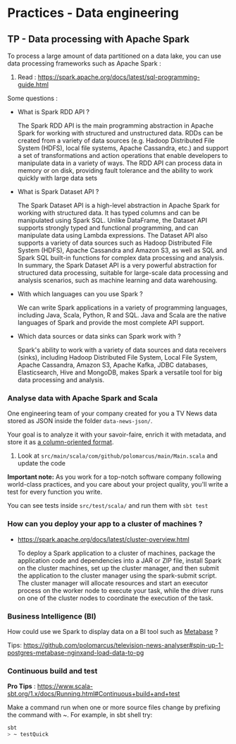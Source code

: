 # Practices - Data engineering

## TP - Data processing with Apache Spark
To process a large amount of data partitioned on a data lake, you can use data processing frameworks such as Apache Spark :
1. Read : https://spark.apache.org/docs/latest/sql-programming-guide.html

Some questions :
* What is Spark RDD API ?

  The Spark RDD API is the main programming abstraction in Apache Spark for working with structured and unstructured data. RDDs can be created from a variety of data sources (e.g. Hadoop Distributed File System (HDFS), local file systems, Apache Cassandra, etc.) and support a set of transformations and action operations that enable developers to manipulate data in a variety of ways. The RDD API can process data in memory or on disk, providing fault tolerance and the ability to work quickly with large data sets
* What is Spark Dataset API ?

  The Spark Dataset API is a high-level abstraction in Apache Spark for working with structured data. It has typed columns and can be manipulated using Spark SQL. Unlike DataFrame, the Dataset API supports strongly typed and functional programming, and can manipulate data using Lambda expressions. The Dataset API also supports a variety of data sources such as Hadoop Distributed File System (HDFS), Apache Cassandra and Amazon S3, as well as SQL and Spark SQL built-in functions for complex data processing and analysis. In summary, the Spark Dataset API is a very powerful abstraction for structured data processing, suitable for large-scale data processing and analysis scenarios, such as machine learning and data warehousing.
* With which languages can you use Spark ? 

  We can write Spark applications in a variety of programming languages, including Java, Scala, Python, R and SQL. Java and Scala are the native languages of Spark and provide the most complete API support.
* Which data sources or data sinks can Spark work with ?

  Spark's ability to work with a variety of data sources and data receivers (sinks), including Hadoop Distributed File System, Local File System, Apache Cassandra, Amazon S3, Apache Kafka, JDBC databases, Elasticsearch, Hive and MongoDB, makes Spark a versatile tool for big data processing and analysis.

### Analyse data with Apache Spark and Scala 
One engineering team of your company created for you a TV News data stored as JSON inside the folder `data-news-json/`.

Your goal is to analyze it with your savoir-faire, enrich it with metadata, and store it as [a column-oriented format](https://parquet.apache.org/).

1. Look at `src/main/scala/com/github/polomarcus/main/Main.scala` and update the code 

**Important note:** As you work for a top-notch software company following world-class practices, and you care about your project quality, you'll write a test for every function you write.

You can see tests inside `src/test/scala/` and run them with `sbt test`

### How can you deploy your app to a cluster of machines ?
* https://spark.apache.org/docs/latest/cluster-overview.html

  To deploy a Spark application to a cluster of machines, package the application code and dependencies into a JAR or ZIP file, install Spark on the cluster machines, set up the cluster manager, and then submit the application to the cluster manager using the spark-submit script. The cluster manager will allocate resources and start an executor process on the worker node to execute your task, while the driver runs on one of the cluster nodes to coordinate the execution of the task.

### Business Intelligence (BI)
How could use we Spark to display data on a BI tool such as [Metabase](https://www.metabase.com/) ?

Tips: https://github.com/polomarcus/television-news-analyser#spin-up-1-postgres-metabase-nginxand-load-data-to-pg

### Continuous build and test
**Pro Tips** : https://www.scala-sbt.org/1.x/docs/Running.html#Continuous+build+and+test

Make a command run when one or more source files change by prefixing the command with ~. For example, in sbt shell try:
```bash
sbt
> ~ testQuick
```